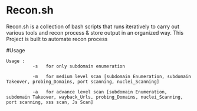 # Recon.sh
Recon.sh is a collection of bash scripts that runs iteratively to carry out various tools and recon process & store output in an organized way.
This Project is built to automate recon process

#Usage
```
Usage :
		  -s   for only subdomain enumeration
		       
		  -m   for medium level scan [subdomain Enumeration, subdomain Takeover, probing_Domains, port scanning, nuclei_Scanning]
		       
		  -a   for advance level scan [subdomain Enumeration, subdomain Takeover, wayback_Urls, probing_Domains, nuclei_Scanning, port scanning, xss scan, Js Scan]

```
